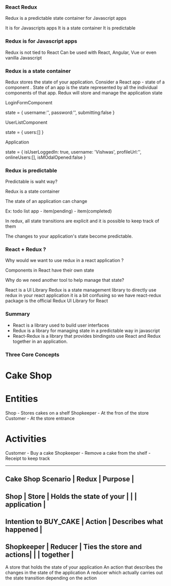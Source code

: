 ### React Redux 

Redux is a predictable state container for Javascript apps

It is for Javascripts apps
It is a state container
It is predictable

### Redux is for Javascript apps

Redux is not tied to React
Can be used with React, Angular, Vue or even vanilla Javascript

### Redux is a state container

Redux stores the state of your application.
Consider a React app - state of a component .
State of an app is the state represented by all the individual components of that app.
Redux will store and manage the application state

LoginFormComponent 

state = {
    username:'',
    password:'',
    submitting:false
}

UserListComponent 

state = {
    users:[]
}

Application 

state = {
    isUserLoggedIn: true,
    username: 'Vishwas',
    profileUrl:'',
    onlineUsers:[],
    isMOdalOpened:false
}

### Redux is predictable

Predictable is waht way?

Redux is a state container

The state of an application can change

Ex: todo list app - item(pending) - item(completed)

In redux, all state transitions are explicit and it is possible to keep track of them

The changes to your application's state become predictable.

### React + Redux ?

Why would we want to use redux in a react application ?

Components in React have their own state 

Why do we need another tool to help manage that state?

React is a UI Library 
Redux is a state management library 
to directly use redux in your react application it is a bit confusing 
so we have react-redux package is the official Redux UI Library for React

### Summary

- React is a library used to build user interfaces
- Redux is a library for managing state in a predictable way in javascript
- React-Redux is a library that provides bindingsto use React and Redux together in an application.

### Three Core Concepts

# Cake Shop

# Entities

Shop - Stores cakes on a shelf
Shopkeeper - At the fron of the store
Customer - At the store entrance

# Activities

Customer - Buy a cake
Shopkeeper - Remove a cake from the shelf
           - Receipt to keep track

-----------------------------------------------------------------------------
Cake Shop Scenario      |        Redux          |       Purpose             |
-----------------------------------------------------------------------------
Shop                    |       Store           | Holds the state of your   |
                        |                       | application               |     
-----------------------------------------------------------------------------
Intention to BUY_CAKE   |       Action          | Describes what happened   |
-----------------------------------------------------------------------------
Shopkeeper              |       Reducer         | Ties the store and actions|
                        |                       | together                  |
-----------------------------------------------------------------------------

A store that holds the state of your application
An action that describes the changes in the state of the application
A reducer which actually carries out the state transition depending on the action